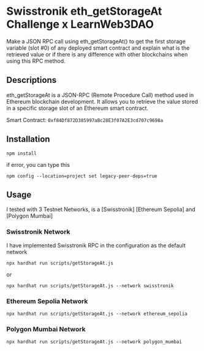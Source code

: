 # Swisstronik eth_getStorageAt Challenge x LearnWeb3DAO

Make a JSON RPC call using eth_getStorageAt() to get the first storage variable (slot #0) of any deployed smart contract and explain what is the retrieved value or if there is any difference with other blockchains when using this RPC method.

## Descriptions

eth_getStorageAt is a JSON-RPC (Remote Procedure Call) method used in Ethereum blockchain development. It allows you to retrieve the value stored in a specific storage slot of an Ethereum smart contract.

Smart Contract: `0xf84Df872D385997aBc28E3f07A2E3cd707c9698a`

## Installation
```
npm install
```

if error, you can type this

```
npm config --location=project set legacy-peer-deps=true
```

## Usage


I tested with 3 Testnet Networks, is a [Swisstronik] [Ethereum Sepolia] and [Polygon Mumbai]


### Swisstronik Network

I have implemented Swisstronik RPC in the configuration as the default network

```
npx hardhat run scripts/getStorageAt.js
```
or 
```
npx hardhat run scripts/getStorageAt.js --network swisstronik
```

### Ethereum Sepolia Network

```
npx hardhat run scripts/getStorageAt.js --network ethereum_sepolia
```

### Polygon Mumbai Network

```
npx hardhat run scripts/getStorageAt.js --network polygon_mumbai
```